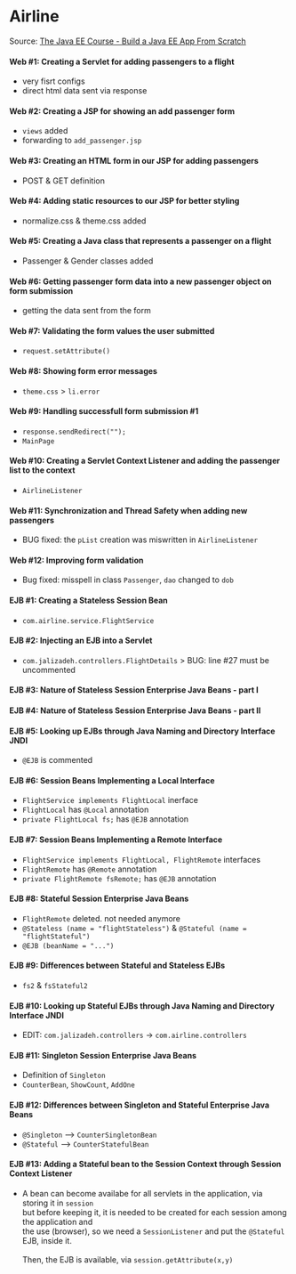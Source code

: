 # Airline

Source: [The Java EE Course - Build a Java EE App From Scratch](https://www.udemy.com/the-java-ee-course/)

#### Web #1: Creating a Servlet for adding passengers to a flight
- very fisrt configs
- direct html data sent via response

#### Web #2: Creating a JSP for showing an add passenger form
- `views` added
- forwarding to `add_passenger.jsp`

#### Web #3: Creating an HTML form in our JSP for adding passengers
- POST & GET definition

#### Web #4: Adding static resources to our JSP for better styling
- normalize.css & theme.css added

#### Web #5: Creating a Java class that represents a passenger on a flight
- Passenger & Gender classes added

#### Web #6: Getting passenger form data into a new passenger object on form submission
- getting the data sent from the form

#### Web #7: Validating the form values the user submitted
- `request.setAttribute()`

#### Web #8: Showing form error messages
- `theme.css` > `li.error`

#### Web #9: Handling successfull form submission #1
- `response.sendRedirect("");`
- `MainPage`

#### Web #10: Creating a Servlet Context Listener and adding the passenger list to the context
- `AirlineListener`

#### Web #11: Synchronization and Thread Safety when adding new passengers
- BUG fixed: the `pList` creation was miswritten in `AirlineListener`

#### Web #12: Improving form validation
- Bug fixed: misspell in class `Passenger`, `dao` changed to `dob`

#### EJB #1: Creating a Stateless Session Bean
- `com.airline.service.FlightService`

#### EJB #2: Injecting an EJB into a Servlet
- `com.jalizadeh.controllers.FlightDetails` >	BUG: line #27 must be uncommented

#### EJB #3: Nature of Stateless Session Enterprise Java Beans - part I

#### EJB #4: Nature of Stateless Session Enterprise Java Beans - part II

#### EJB #5: Looking up EJBs through Java Naming and Directory Interface JNDI
- `@EJB` is commented

#### EJB #6: Session Beans Implementing a Local Interface
- `FlightService implements FlightLocal` inerface
- `FlightLocal` has `@Local` annotation
- `private FlightLocal fs;` has `@EJB` annotation

#### EJB #7: Session Beans Implementing a Remote Interface
- `FlightService implements FlightLocal, FlightRemote` interfaces
- `FlightRemote` has `@Remote` annotation
- `private FlightRemote fsRemote;` has `@EJB` annotation

#### EJB #8: Stateful Session Enterprise Java Beans
- `FlightRemote` deleted. not needed anymore
- `@Stateless (name = "flightStateless")` & `@Stateful (name = "flightStateful")`
- `@EJB (beanName = "...")`

#### EJB #9: Differences between Stateful and Stateless EJBs
- `fs2` & `fsStateful2`

#### EJB #10: Looking up Stateful EJBs through Java Naming and Directory Interface JNDI
- EDIT: `com.jalizadeh.controllers` -> `com.airline.controllers`

#### EJB #11: Singleton Session Enterprise Java Beans
- Definition of `Singleton`
- `CounterBean`, `ShowCount`, `AddOne`

#### EJB #12: Differences between Singleton and Stateful Enterprise Java Beans
- `@Singleton` --> `CounterSingletonBean`
- `@Stateful` --> `CounterStatefulBean`

#### EJB #13: Adding a Stateful bean to the Session Context through Session Context Listener
- A bean can become availabe for all servlets in the application, via storing it in `session`\
 but before keeping it, it is needed to be created for each session among the application and\
 the use (browser), so we need a `SessionListener` and put the `@Stateful` EJB, inside it.\
\
 Then, the EJB is available, via `session.getAttribute(x,y)`